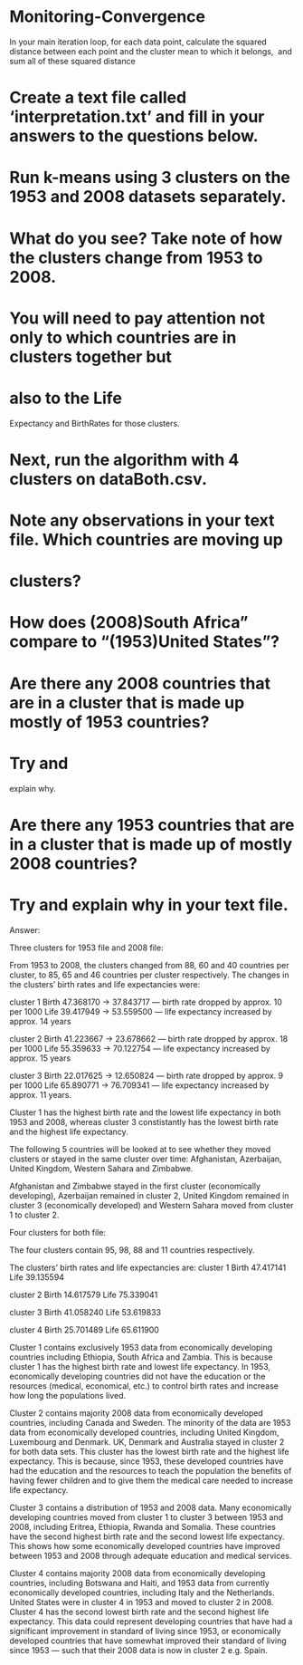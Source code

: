 # Monitoring-Convergence
In your main iteration loop, for each data point, calculate the squared  distance between each point and the cluster mean to which it belongs,  and sum all of these squared distance

# Create a text file called ‘interpretation.txt’ and fill in your answers to the questions below. 
# Run k-means using 3 clusters on the 1953 and 2008 datasets separately. 
# What do you see? Take note of how the clusters change from 1953 to 2008. 
# You will need to pay attention not only to which countries are in clusters together but 
# also to the Life
 Expectancy and BirthRates for those clusters. 
# Next, run the algorithm with 4 clusters on dataBoth.csv. 
# Note any observations in your text file. Which countries are moving up
# clusters? 
# How does (2008)South Africa” compare to “(1953)United States”? 
# Are there any 2008 countries that are in a cluster that is made up mostly of 1953 countries? 
# Try and
 explain why.
# Are there any 1953 countries that are in a cluster that is made up of mostly 2008 countries? 
# Try and explain why in your text file. 

	

Answer:

Three clusters for 1953 file and 2008 file:

From 1953 to 2008, the clusters changed from 88, 
60 and 40 countries per cluster, to 85, 65 and 46 countries per cluster respectively. 
The changes in the clusters’ birth rates and life expectancies were:


cluster 1
Birth 47.368170 -> 37.843717 — birth rate dropped by approx. 10 per 1000
Life 39.417949 -> 53.559500 — 
life expectancy increased by approx. 14 years

cluster 2
Birth    41.223667 -> 23.678662 — birth rate dropped by approx. 
18 per 1000
Life     55.359633 -> 70.122754 — life expectancy increased by approx. 15 years

cluster 3
Birth    22.017625 -> 12.650824 — 
birth rate dropped by approx. 9 per 1000
Life     65.890771 -> 76.709341 — life expectancy increased by approx. 11 years. 


Cluster 1 has the highest birth rate and the lowest life expectancy in both 1953 and 2008, whereas cluster 3 constistantly
has the lowest birth rate and the highest life expectancy. 

The following 5 countries will be looked at to see whether 
they moved clusters or stayed in the same cluster over time: Afghanistan, Azerbaijan, United Kingdom, Western Sahara and Zimbabwe. 


Afghanistan and Zimbabwe stayed in the first cluster (economically developing), Azerbaijan remained in cluster 2, 
United Kingdom remained in cluster 3 (economically developed) and Western Sahara moved from cluster 1 to cluster 2.
 
Four clusters for both file:

The four clusters contain 95, 98, 88 and 11 countries respectively. 


The clusters’ birth rates and life expectancies are:
cluster 1
Birth 47.417141
Life 39.135594

cluster 
2
Birth 14.617579
Life 75.339041

cluster 3
Birth 41.058240
Life 53.619833

cluster 4
Birth 25.701489
Life 65.611900


Cluster 1 
contains exclusively 1953 data from economically developing countries including Ethiopia, South Africa and Zambia. 
This is because cluster 1 has the highest birth rate and lowest life expectancy. In 1953, economically developing 
countries did not have the education or the resources  (medical, economical, etc.) to control birth rates and increase 
how long the populations lived. 

Cluster 2 contains majority 2008 data from economically  developed countries, including 
Canada and Sweden. The minority of the data are 1953 data from economically developed countries, including United Kingdom, 
Luxembourg and Denmark. UK, Denmark and Australia stayed in cluster 2 for both data sets. This cluster has the lowest birth 
rate and the highest life expectancy. This is because, since 1953, these developed countries have had the education and the 
resources to teach the population the benefits of having fewer children and to give them the medical care needed to increase life 
expectancy. 

Cluster 3 contains a distribution of 1953 and 2008 data. Many economically developing countries moved from cluster 1 to 
cluster 3 between 1953 and 2008, including Eritrea, Ethiopia, Rwanda and Somalia. These countries have the second highest birth rate 
and the second lowest life expectancy. This shows how some economically developed countries have improved between 1953 and 2008 through 
adequate education and medical services.

Cluster 4 contains majority 2008 data from economically developing countries, 
including Botswana and Haiti, and 1953 data from currently economically developed countries, including Italy and the Netherlands. 
United States were in cluster 4 in 1953 and moved to cluster 2 in 2008. Cluster 4 has the second lowest birth rate and 
the second highest life expectancy. This data could represent developing countries that have had a significant improvement in standard 
of living since 1953, or economically developed countries that have somewhat improved their standard of living since 1953 — such that 
their 2008 data is now in cluster 2 e.g. Spain.  





